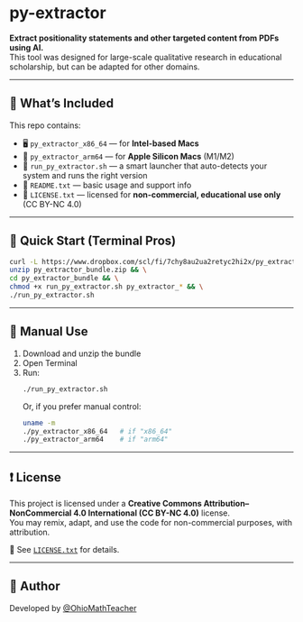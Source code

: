 # py-extractor

**Extract positionality statements and other targeted content from PDFs using AI.**  
This tool was designed for large-scale qualitative research in educational scholarship, but can be adapted for other domains.

---

## 🧰 What’s Included

This repo contains:

- 🖥️ `py_extractor_x86_64` — for **Intel-based Macs**
- 🍏 `py_extractor_arm64` — for **Apple Silicon Macs** (M1/M2)
- 🧠 `run_py_extractor.sh` — a smart launcher that auto-detects your system and runs the right version
- 📂 `README.txt` — basic usage and support info
- 📄 `LICENSE.txt` — licensed for **non-commercial, educational use only** (CC BY-NC 4.0)

---

## 🚀 Quick Start (Terminal Pros)

```bash
curl -L https://www.dropbox.com/scl/fi/7chy8au2ua2retyc2hi2x/py_extractor_bundle.zip?rlkey=ot55b44korgdf9u7z6u0zaugb&dl=1 -o py_extractor_bundle.zip && \
unzip py_extractor_bundle.zip && \
cd py_extractor_bundle && \
chmod +x run_py_extractor.sh py_extractor_* && \
./run_py_extractor.sh
```

---

## 🧪 Manual Use

1. Download and unzip the bundle
2. Open Terminal
3. Run:
   ```bash
   ./run_py_extractor.sh
   ```
   Or, if you prefer manual control:
   ```bash
   uname -m
   ./py_extractor_x86_64   # if "x86_64"
   ./py_extractor_arm64    # if "arm64"
   ```

---

## ❗ License

This project is licensed under a **Creative Commons Attribution–NonCommercial 4.0 International (CC BY-NC 4.0)** license.  
You may remix, adapt, and use the code for non-commercial purposes, with attribution.

📄 See [`LICENSE.txt`](LICENSE.txt) for details.

---

## 👤 Author

Developed by [@OhioMathTeacher](https://github.com/OhioMathTeacher)
